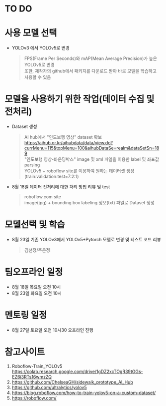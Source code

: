 # TO DO 

# 사용 모델 선택
  - YOLOv3 에서 YOLOv5로 변경
    > FPS(Frame Per Seconds)와 mAP(Mean Average Precision)가 높은 YOLOv5로 변경   
    > 또한, 제작자의 github에서 패키지를 다운로드 받아 바로 모델을 학습하고 사용할 수 있음

# 모델을 사용하기 위한 작업(데이터 수집 및 전처리)
  - Dataset 생성 
    > AI hub에서 "인도보행 영상" dataset 확보    
    > https://aihub.or.kr/aihubdata/data/view.do?currMenu=115&topMenu=100&aihubDataSe=realm&dataSetSn=189   
    > "인도보행 영상-바운딩박스" image 및 xml 파일을 이용한 label 및 좌표값 parsing   
    > YOLOv5 + roboflow site를 이용하여 원하는 데이터셋 생성   
      (train:validation:test=7:2:1)

  - 8월 18일 데이터 전처리에 대한 처리 방법 리뷰 및 test
    > roboflow.com site   
    > image(jpg) + bounding box labeling 정보(txt) 파일로 Dataset 생성

# 모델선택 및 학습
  - 8월 23일 기존 YOLOv3에서 YOLOv5+Pytorch 모델로 변경 및 테스트 코드 리뷰
    > 김선정/주은정


# 팀오프라인 일정
  - 8월 18일 목요일 오전 10시
  - 8월 23일 화요일 오전 10시


# 멘토링 일정 
  - 8월 27일 토요일 오전 10시30 오프라인 진행


# 참고사이트 
  1. Roboflow-Train_YOLOv5 https://colab.research.google.com/drive/1gDZ2xcTOgR39tGGs-EZ6i3RTs16wmzZQ
  2. https://github.com/ChelseaGH/sidewalk_prototype_AI_Hub
  3. https://github.com/ultralytics/yolov5
  4. https://blog.roboflow.com/how-to-train-yolov5-on-a-custom-dataset/
  5. https://roboflow.com/